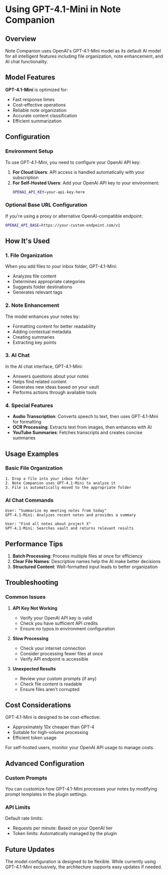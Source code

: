 # Using GPT-4.1-Mini in Note Companion

## Overview

Note Companion uses OpenAI's GPT-4.1-Mini model as its default AI model for all intelligent features including file organization, note enhancement, and AI chat functionality.

## Model Features

**GPT-4.1-Mini** is optimized for:
- Fast response times
- Cost-effective operations
- Reliable note organization
- Accurate content classification
- Efficient summarization

## Configuration

### Environment Setup

To use GPT-4.1-Mini, you need to configure your OpenAI API key:

1. **For Cloud Users**: API access is handled automatically with your subscription
2. **For Self-Hosted Users**: Add your OpenAI API key to your environment:
   ```bash
   OPENAI_API_KEY=your-api-key-here
   ```

### Optional Base URL Configuration

If you're using a proxy or alternative OpenAI-compatible endpoint:
```bash
OPENAI_API_BASE=https://your-custom-endpoint.com/v1
```

## How It's Used

### 1. File Organization
When you add files to your inbox folder, GPT-4.1-Mini:
- Analyzes file content
- Determines appropriate categories
- Suggests folder destinations
- Generates relevant tags

### 2. Note Enhancement
The model enhances your notes by:
- Formatting content for better readability
- Adding contextual metadata
- Creating summaries
- Extracting key points

### 3. AI Chat
In the AI chat interface, GPT-4.1-Mini:
- Answers questions about your notes
- Helps find related content
- Generates new ideas based on your vault
- Performs actions through available tools

### 4. Special Features
- **Audio Transcription**: Converts speech to text, then uses GPT-4.1-Mini for formatting
- **OCR Processing**: Extracts text from images, then enhances with AI
- **YouTube Summaries**: Fetches transcripts and creates concise summaries

## Usage Examples

### Basic File Organization
```
1. Drop a file into your inbox folder
2. Note Companion uses GPT-4.1-Mini to analyze it
3. File is automatically moved to the appropriate folder
```

### AI Chat Commands
```
User: "Summarize my meeting notes from today"
GPT-4.1-Mini: Analyzes recent notes and provides a summary

User: "Find all notes about project X"
GPT-4.1-Mini: Searches vault and returns relevant results
```

## Performance Tips

1. **Batch Processing**: Process multiple files at once for efficiency
2. **Clear File Names**: Descriptive names help the AI make better decisions
3. **Structured Content**: Well-formatted input leads to better organization

## Troubleshooting

### Common Issues

1. **API Key Not Working**
   - Verify your OpenAI API key is valid
   - Check you have sufficient API credits
   - Ensure no typos in environment configuration

2. **Slow Processing**
   - Check your internet connection
   - Consider processing fewer files at once
   - Verify API endpoint is accessible

3. **Unexpected Results**
   - Review your custom prompts (if any)
   - Check file content is readable
   - Ensure files aren't corrupted

## Cost Considerations

GPT-4.1-Mini is designed to be cost-effective:
- Approximately 10x cheaper than GPT-4
- Suitable for high-volume processing
- Efficient token usage

For self-hosted users, monitor your OpenAI API usage to manage costs.

## Advanced Configuration

### Custom Prompts
You can customize how GPT-4.1-Mini processes your notes by modifying prompt templates in the plugin settings.

### API Limits
Default rate limits:
- Requests per minute: Based on your OpenAI tier
- Token limits: Automatically managed by the plugin

## Future Updates

The model configuration is designed to be flexible. While currently using GPT-4.1-Mini exclusively, the architecture supports easy updates if needed.